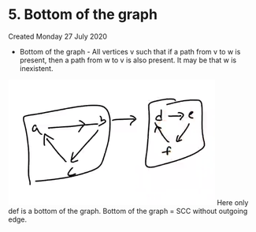 # 5. Bottom of the graph
Created Monday 27 July 2020


* Bottom of the graph - All vertices v such that if a path from v to w is present, then a path from w to v is also present. It may be that w is inexistent.

![](./5._Bottom_of_the_graph/pasted_image.png)
Here only def is a bottom of the graph.
Bottom of the graph = SCC without outgoing edge.

